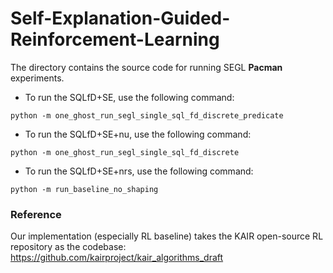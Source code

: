 # Self-Explanation-Guided-Reinforcement-Learning

The directory contains the source code for running SEGL **Pacman** experiments.

- To run the SQLfD+SE, use the following command:

```
python -m one_ghost_run_segl_single_sql_fd_discrete_predicate
```

- To run the SQLfD+SE+nu, use the following command: 

```
python -m one_ghost_run_segl_single_sql_fd_discrete
```

- To run the SQLfD+SE+nrs, use the following command:

```
python -m run_baseline_no_shaping
```


### Reference
Our implementation (especially RL baseline) takes the KAIR open-source RL repository as the codebase: https://github.com/kairproject/kair_algorithms_draft
